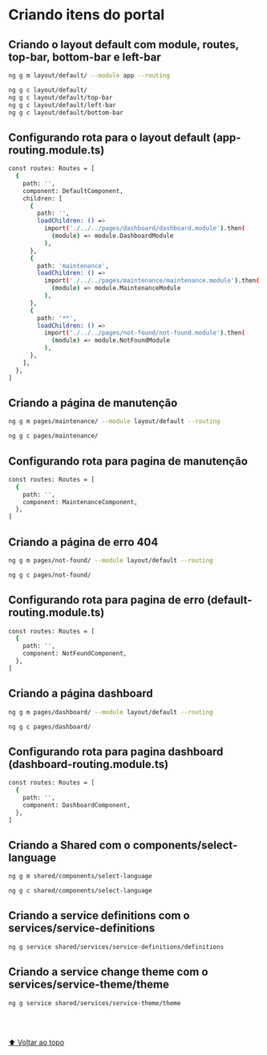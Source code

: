 # Criando itens do portal

## Criando o layout default com module, routes, top-bar, bottom-bar e left-bar

```sh
ng g m layout/default/ --module app --routing

ng g c layout/default/
ng g c layout/default/top-bar
ng g c layout/default/left-bar
ng g c layout/default/bottom-bar
```

## Configurando rota para o layout default (app-routing.module.ts)

```sh
const routes: Routes = [
  {
    path: '',
    component: DefaultComponent,
    children: [
      {
        path: '',
        loadChildren: () =>
          import('./../../pages/dashboard/dashboard.module').then(
            (module) => module.DashboardModule
          ),
      },
      {
        path: 'maintenance',
        loadChildren: () =>
          import('./../../pages/maintenance/maintenance.module').then(
            (module) => module.MaintenanceModule
          ),
      },
      {
        path: '**',
        loadChildren: () =>
          import('./../../pages/not-found/not-found.module').then(
            (module) => module.NotFoundModule
          ),
      },
    ],
  },
]
```

## Criando a página de manutenção

```sh
ng g m pages/maintenance/ --module layout/default --routing

ng g c pages/maintenance/
```

## Configurando rota para pagina de manutenção

```sh
const routes: Routes = [
  {
    path: '',
    component: MaintenanceComponent,
  },
]
```

## Criando a página de erro 404

```sh
ng g m pages/not-found/ --module layout/default --routing

ng g c pages/not-found/
```

## Configurando rota para pagina de erro (default-routing.module.ts)

```sh
const routes: Routes = [
  {
    path: '',
    component: NotFoundComponent,
  },
]
```

## Criando a página dashboard

```sh
ng g m pages/dashboard/ --module layout/default --routing

ng g c pages/dashboard/
```

## Configurando rota para pagina dashboard (dashboard-routing.module.ts)

```sh
const routes: Routes = [
  {
    path: '',
    component: DashboardComponent,
  },
]
```

## Criando a Shared com o components/select-language

```sh
ng g m shared/components/select-language

ng g c shared/components/select-language
```

## Criando a service definitions com o services/service-definitions

```sh
ng g service shared/services/service-definitions/definitions
```

## Criando a service change theme com o services/service-theme/theme

```sh
ng g service shared/services/service-theme/theme
```

<br>
<br>

[⬆ Voltar ao topo](#criando-itens-do-portal)<br>
